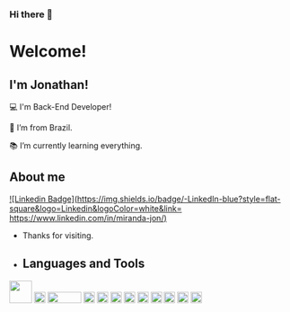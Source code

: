 ### Hi there 👋

# Welcome!

 

## I'm Jonathan!

 

:computer: I'm Back-End Developer!

:house_with_garden: I’m from Brazil.

:books: I’m currently learning everything.


## About me

[![Linkedin Badge](https://img.shields.io/badge/-LinkedIn-blue?style=flat-square&logo=Linkedin&logoColor=white&link= https://www.linkedin.com/in/miranda-jon/)](https://www.linkedin.com/in/miranda-jon/)

- Thanks for visiting.

- ## Languages and Tools

<div style="display inline">
 <img height="40" src="https://img.shields.io/badge/C%23-239120?style=for-the-badge" />
 <img height="20" src="https://img.shields.io/badge/.NET-512BD4?style=for-the-badge" />
 <image height="20" width="60" src="https://img.shields.io/badge/Delphi-B22222?style=for-the-badge&logo=delphi&logoColor=white" />
 <image height="20" src="https://img.shields.io/badge/Selenium-43B02A?style=for-the-badge&logo=Selenium&logoColor=white"/>
 <image height="20" src="https://img.shields.io/badge/Docker-2CA5E0?style=for-the-badge&logo=docker&logoColor=white"/>
 <image height="20" src="https://img.shields.io/badge/HTML5-E34F26?style=for-the-badge&logo=html5&logoColor=white"/>
 <image height="20" src="https://img.shields.io/badge/CSS3-1572B6?style=for-the-badge&logo=css3&logoColor=white"/>
 <image height="20" src="https://img.shields.io/badge/PostgreSQL-316192?style=for-the-badge&logo=postgresql&logoColor=white"/>
 <image height="20" src="https://img.shields.io/badge/Oracle-F80000?style=for-the-badge&logo=Oracle&logoColor=white"/>
 <image height="20" src="https://img.shields.io/badge/MySQL-005C84?style=for-the-badge&logo=mysql&logoColor=white"/>
 <image height="20" src="https://img.shields.io/badge/GIT-E44C30?style=for-the-badge&logo=git&logoColor=white"/>
 <image height="20" src="https://img.shields.io/badge/Ubuntu-E95420?style=for-the-badge&logo=ubuntu&logoColor=white"/>
 </div>
